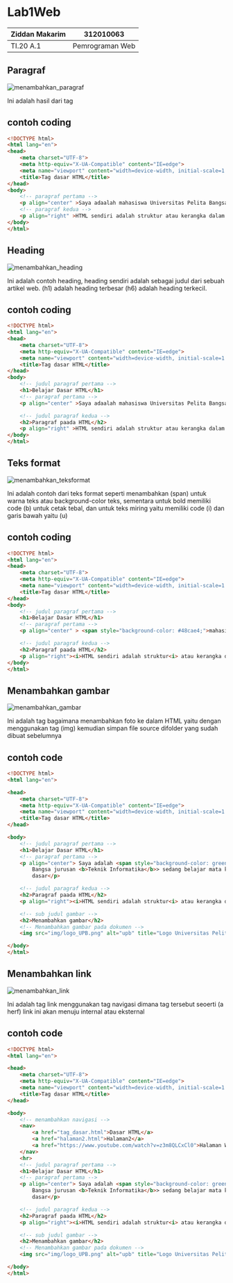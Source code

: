 # Lab1Web

| Ziddan Makarim | 312010063 |
| -------------- | --------- |
| TI.20 A.1      | Pemrograman Web |

## Paragraf
![menambahkan_paragraf](img/hasil_paragraf.png)

Ini adalah hasil dari tag <p>

## contoh coding
```html
<!DOCTYPE html>
<html lang="en">
<head>
    <meta charset="UTF-8">
    <meta http-equiv="X-UA-Compatible" content="IE=edge">
    <meta name="viewport" content="width=device-width, initial-scale=1.0">
    <title>Tag dasar HTML</title>
</head>
<body>
    <!-- paragraf pertama -->
    <p align="center" >Saya adaalah mahasiswa Universitas Pelita Bangsa jurusan Teknik Informatika sedang belajar mata kuliah Pemrograman Web pertama saya belajar tag dasar</p>
    <!-- paragraf kedua -->
    <p align="right" >HTML sendiri adalah struktur atau kerangka dalam membuat website yang terdiri atas head body dan tag penutup HTML</p>
</body>
</html>
```
## Heading
![menambahkan_heading](img/heading.png)

Ini adalah contoh heading, heading sendiri adalah sebagai judul dari sebuah artikel web. (h1) adalah heading terbesar (h6) adalah heading terkecil.

## contoh coding
```html
<!DOCTYPE html>
<html lang="en">
<head>
    <meta charset="UTF-8">
    <meta http-equiv="X-UA-Compatible" content="IE=edge">
    <meta name="viewport" content="width=device-width, initial-scale=1.0">
    <title>Tag dasar HTML</title>
</head>
<body>
    <!-- judul paragraf pertama -->
    <h1>Belajar Dasar HTML</h1>
    <!-- paragraf pertama -->
    <p align="center" >Saya adaalah mahasiswa Universitas Pelita Bangsa jurusan Teknik Informatika sedang belajar mata kuliah Pemrograman Web pertama saya belajar tag dasar</p>

    <!-- judul paragraf kedua -->
    <h2>Paragraf paada HTML</h2>
    <p align="right" >HTML sendiri adalah struktur atau kerangka dalam membuat website yang terdiri atas head body dan tag penutup HTML</p>
</body>
</html>
```

## Teks format
![menambahkan_teksformat](img/teks_format1.png)

Ini adalah contoh dari teks format seperti menambahkan (span) untuk warna teks atau background-color teks, sementara untuk bold memiliki code (b) untuk cetak tebal, dan untuk teks miring yaitu memiliki code (i) dan garis bawah yaitu (u)

## contoh coding
```html
<!DOCTYPE html>
<html lang="en">
<head>
    <meta charset="UTF-8">
    <meta http-equiv="X-UA-Compatible" content="IE=edge">
    <meta name="viewport" content="width=device-width, initial-scale=1.0">
    <title>Tag dasar HTML</title>
</head>
<body>
    <!-- judul paragraf pertama -->
    <h1>Belajar Dasar HTML</h1>
    <!-- paragraf pertama -->
    <p align="center" > <span style="background-color: #48cae4;">mahasiswa Universitas Pelita Bangsa</span> Saya adalah jurusan <b>Teknik Informatika</b>> sedang belajar mata kuliah Pemrograman Web pertama saya belajar tag dasar</p>

    <!-- judul paragraf kedua -->
    <h2>Paragraf paada HTML</h2>
    <p align="right"><i>HTML sendiri adalah struktur<i> atau kerangka dalam membuat website yang terdiri atas <u>head body dan tag penutup HTML</u></p>
</body>
</html>
```

## Menambahkan gambar
![menambahkan_gambar](img/logo.png)

Ini adalah tag bagaimana menambahkan foto ke dalam HTML yaitu dengan menggunakan tag (img) kemudian simpan file source difolder yang sudah dibuat sebelumnya

## contoh code
```html
<!DOCTYPE html>
<html lang="en">

<head>
    <meta charset="UTF-8">
    <meta http-equiv="X-UA-Compatible" content="IE=edge">
    <meta name="viewport" content="width=device-width, initial-scale=1.0">
    <title>Tag dasar HTML</title>
</head>

<body>
    <!-- judul paragraf pertama -->
    <h1>Belajar Dasar HTML</h1>
    <!-- paragraf pertama -->
    <p align="center"> Saya adalah <span style="background-color: greenyellow;">mahasiswa Universitas Pelita</span>
        Bangsa jurusan <b>Teknik Informatika</b>> sedang belajar mata kuliah Pemrograman Web pertama saya belajar tag
        dasar</p>

    <!-- judul paragraf kedua -->
    <h2>Paragraf paada HTML</h2>
    <p align="right"><i>HTML sendiri adalah struktur<i> atau kerangka dalam membuat website yang terdiri atas <u>head body dan tag penutup HTML</u></p>

    <!-- sub judul gambar -->
    <h2>Menambahkan gambar</h2>
    <!-- Menambahkan gambar pada dokumen -->
    <img src="img/logo_UPB.png" alt="upb" title="Logo Universitas Pelita Bangsa" width="200px">

</body>
</html>
```

## Menambahkan link
![menambahkan_link](img/link.png)

Ini adalah tag link menggunakan tag navigasi dimana tag tersebut seoerti (a herf) link ini akan menuju internal atau eksternal

## contoh code
```html
<!DOCTYPE html>
<html lang="en">

<head>
    <meta charset="UTF-8">
    <meta http-equiv="X-UA-Compatible" content="IE=edge">
    <meta name="viewport" content="width=device-width, initial-scale=1.0">
    <title>Tag dasar HTML</title>
</head>

<body>
    <!-- menambahkan navigasi -->
    <nav>
        <a href="tag_dasar.html">Dasar HTML</a>
        <a href="halaman2.html">Halaman2</a>
        <a href="https://www.youtube.com/watch?v=z3m8QLCxCl0">Halaman Web Eksternal Google</a>
    </nav>
    <hr>
    <!-- judul paragraf pertama -->
    <h1>Belajar Dasar HTML</h1>
    <!-- paragraf pertama -->
    <p align="center"> Saya adalah <span style="background-color: greenyellow;">mahasiswa Universitas Pelita</span>
        Bangsa jurusan <b>Teknik Informatika</b>> sedang belajar mata kuliah Pemrograman Web pertama saya belajar tag
        dasar</p>

    <!-- judul paragraf kedua -->
    <h2>Paragraf paada HTML</h2>
    <p align="right"><i>HTML sendiri adalah struktur<i> atau kerangka dalam membuat website yang terdiri atas <u>head body dan tag penutup HTML</u></p>

    <!-- sub judul gambar -->
    <h2>Menambahkan gambar</h2>
    <!-- Menambahkan gambar pada dokumen -->
    <img src="img/logo_UPB.png" alt="upb" title="Logo Universitas Pelita Bangsa" width="200px">

</body>
</html>
```